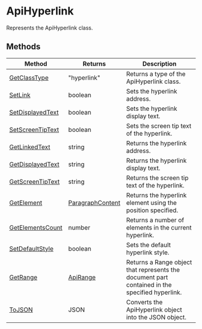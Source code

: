 # ApiHyperlink

Represents the ApiHyperlink class.


## Methods

| Method | Returns | Description |
| ------ | ------- | ----------- |
| [GetClassType](./Methods/GetClassType.md) | "hyperlink" | Returns a type of the ApiHyperlink class. |
| [SetLink](./Methods/SetLink.md) | boolean | Sets the hyperlink address. |
| [SetDisplayedText](./Methods/SetDisplayedText.md) | boolean | Sets the hyperlink display text. |
| [SetScreenTipText](./Methods/SetScreenTipText.md) | boolean | Sets the screen tip text of the hyperlink. |
| [GetLinkedText](./Methods/GetLinkedText.md) | string | Returns the hyperlink address. |
| [GetDisplayedText](./Methods/GetDisplayedText.md) | string | Returns the hyperlink display text. |
| [GetScreenTipText](./Methods/GetScreenTipText.md) | string | Returns the screen tip text of the hyperlink. |
| [GetElement](./Methods/GetElement.md) | [ParagraphContent](../Enumeration/ParagraphContent.md) | Returns the hyperlink element using the position specified. |
| [GetElementsCount](./Methods/GetElementsCount.md) | number | Returns a number of elements in the current hyperlink. |
| [SetDefaultStyle](./Methods/SetDefaultStyle.md) | boolean | Sets the default hyperlink style. |
| [GetRange](./Methods/GetRange.md) | [ApiRange](../ApiRange/ApiRange.md) | Returns a Range object that represents the document part contained in the specified hyperlink. |
| [ToJSON](./Methods/ToJSON.md) | JSON | Converts the ApiHyperlink object into the JSON object. |
